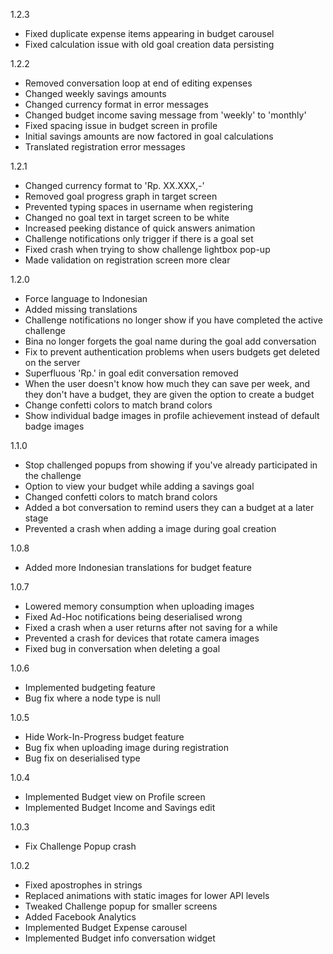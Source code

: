 
1.2.3

- Fixed duplicate expense items appearing in budget carousel
- Fixed calculation issue with old goal creation data persisting

1.2.2

- Removed conversation loop at end of editing expenses
- Changed weekly savings amounts
- Changed currency format in error messages
- Changed budget income saving message from 'weekly' to 'monthly'
- Fixed spacing issue in budget screen in profile
- Initial savings amounts are now factored in goal calculations
- Translated registration error messages

1.2.1

- Changed currency format to 'Rp. XX.XXX,-'
- Removed goal progress graph in target screen
- Prevented typing spaces in username when registering
- Changed no goal text in target screen to be white
- Increased peeking distance of quick answers animation
- Challenge notifications only trigger if there is a goal set
- Fixed crash when trying to show challenge lightbox pop-up
- Made validation on registration screen more clear

1.2.0

- Force language to Indonesian
- Added missing translations
- Challenge notifications no longer show if you have completed the active challenge
- Bina no longer forgets the goal name during the goal add conversation
- Fix to prevent authentication problems when users budgets get deleted on the server
- Superfluous 'Rp.' in goal edit conversation removed
- When the user doesn't know how much they can save per week, and they don't have a budget, they are given the option to create a budget
- Change confetti colors to match brand colors
- Show individual badge images in profile achievement instead of default badge images

1.1.0

- Stop challenged popups from showing if you've already participated in the challenge
- Option to view your budget while adding a savings  goal
- Changed confetti colors to match brand colors
- Added a bot conversation to remind users they can a budget at a later stage
- Prevented a crash when adding a image during goal creation

1.0.8

- Added more Indonesian translations for budget feature

1.0.7

- Lowered memory consumption when uploading images
- Fixed Ad-Hoc notifications being deserialised wrong
- Fixed a crash when a user returns after not saving for a while
- Prevented a crash for devices that rotate camera images
- Fixed bug in conversation when deleting a goal

1.0.6

- Implemented budgeting feature
- Bug fix where a node type is null

1.0.5

- Hide Work-In-Progress budget feature
- Bug fix when uploading image during registration
- Bug fix on deserialised type

1.0.4

- Implemented Budget view on Profile screen
- Implemented Budget Income and Savings edit

1.0.3

- Fix Challenge Popup crash

1.0.2

- Fixed apostrophes in strings
- Replaced animations with static images for lower API levels
- Tweaked Challenge popup for smaller screens
- Added Facebook Analytics
- Implemented Budget Expense carousel
- Implemented Budget info conversation widget

